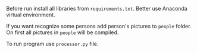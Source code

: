 Before run install all libraries from `requirements.txt`. Better use Anaconda virtual environment.

If you want recognize some persons add person's pictures to `people` folder. 
On first all pictures in `people` will be compiled.

To run program use `processor.py` file.